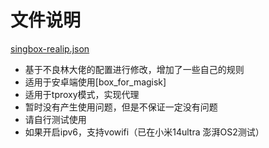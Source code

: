 # 文件说明
[singbox-realip.json](singbox-realip.json)
- 基于不良林大佬的配置进行修改，增加了一些自己的规则
- 适用于安卓端使用[box_for_magisk]
- 适用于tproxy模式，实现代理
- 暂时没有产生使用问题，但是不保证一定没有问题
- 请自行测试使用
- 如果开启ipv6，支持vowifi（已在小米14ultra 澎湃OS2测试）